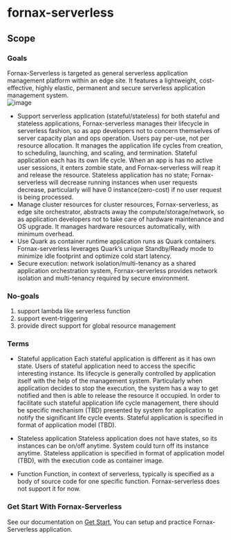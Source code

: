 # fornax-serverless

## Scope
### Goals
Fornax-Serverless is targeted as general serverless application management platform within an edge site. It features a lightweight, cost-effective, highly elastic, permanent and secure serverless application management system.   
 ![image](https://user-images.githubusercontent.com/16367914/161353804-8988914c-d719-4764-8a0c-de51e9ab073a.png)

* Support serverless application (stateful/stateless)
	for both stateful and stateless applications, Fornax-serverless manages their lifecycle in serverless fashion, so as app developers not to concern themselves of server capacity plan and ops operation. Users pay per-use, not per resource allocation. It manages the application life cycles from creation, to scheduling, launching, and scaling, and termination.
	Stateful application each has its own life cycle. When an app is has no active user sessions, it enters zombie state, and Fornax-serverless will reap it and release the resource. Stateless application has no state; Fornax-serverless will decrease running instances when user requests decrease, particularly will have 0 instance(zero-cost) if no user request is being processed.
*  Manage cluster resources
	for cluster resources, Fornax-serverless, as edge site orchestrator, abstracts away the compute/storage/network, so as application developers not to take care of hardware maintenance and OS upgrade. It manages hardware resources automatically, with minimum overhead.
*  Use Quark as container runtime
	application runs as Quark containers. Fornax-serverless leverages Quark’s unique Standby/Ready mode to minimize idle footprint and optimize cold start latency.
*  Secure execution: network isolation/multi-tenancy
	as a shared application orchestration system, Fornax-serverless provides network isolation and multi-tenancy required by secure environment.

### No-goals
1. support lambda like serverless function
1. support event-triggering
1. provide direct support for global resource management

### Terms
* Stateful application
Each stateful application is different as it has own state. Users of stateful application need to access the specific interesting instance. Its lifecycle is generally controlled by application itself with the help of the management system. Particularly when application decides to stop the execution, the system has a way to get notified and then is able to release the resource it occupied. In order to facilitate such stateful application life cycle management, there should be specific mechanism (TBD) presented by system for application to notify the significant life cycle events. Stateful application is specified in format of application model (TBD).

* Stateless application
Stateless application does not have states, so its instances can be on/off anytime. System could turn off its instance anytime. Stateless application is specified in format of application model (TBD), with the execution code as container image.

* Function
Function, in context of serverless, typically is specified as a body of source code for one specific function. Fornax-serverless does not support it for now.

### Get Start With Fornax-Serverless
See our documentation on [Get Start](https://github.com/CentaurusInfra/fornax-serverless/blob/main/doc/get_start.md), You can setup and practice Fornax-Serverless application. 

 
